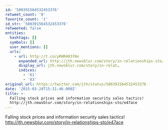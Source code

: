 ```yaml
---
id: '580391564532453376'
retweet_count: '0'
favorite_count: '1'
id_str: '580391564532453376'
retweeted: false
entities:
  hashtags: []
  symbols: []
  user_mentions: []
  urls:
    - url: http://t.co/yRHR4037Hx
      expanded_url: http://jth.newsblur.com/story/in-relationships-sto/e47ace
      display_url: jth.newsblur.com/story/in-relat…
      indices:
        - '61'
        - '83'
original_url: https://twitter.com/jth/status/580391564532453376
date: '2015-03-24T15:31:46.000Z'
title: >-
  Falling stock prices and information security sales tactics!
  http://jth.newsblur.com/story/in-relationships-sto/e47ace
---
```


Falling stock prices and information security sales tactics! http://jth.newsblur.com/story/in-relationships-sto/e47ace